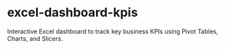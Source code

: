 # excel-dashboard-kpis
Interactive Excel dashboard to track key business KPIs using Pivot Tables, Charts, and Slicers.
